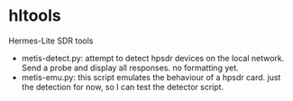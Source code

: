# hltools
Hermes-Lite SDR tools

 * metis-detect.py: attempt to detect hpsdr devices on the local network. Send a probe and display all responses. no formatting yet.
 * metis-emu.py: this script emulates the behaviour of a hpsdr card. just the detection for now, so I can test the detector script.

